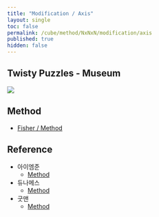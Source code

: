 ```yaml
---
title: "Modification / Axis"
layout: single
toc: false
permalink: /cube/method/NxNxN/modification/axis
published: true
hidden: false
---
```


<head>
  <base target="_blank">
</head>



## Twisty Puzzles - Museum

<a href="https://twistypuzzles.com/app/museum/museum_showitem.php?pkey=1598">
  <img src="https://twistypuzzles.com/museum/large/01598-03.jpg">
</a>



## Method

- [Fisher / Method](/cube/method/NxNxN/modification/fisher#method)



## Reference

- 아이엠준
  - [Method](https://youtu.be/fFtSgap-zeo)
- 듀나메스
  - [Method](https://youtu.be/8KjHoNOGWLE)
- 굿맨
  - [Method](https://youtu.be/UiMSYt-SRs8)
